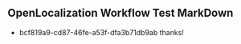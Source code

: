 ## OpenLocalization Workflow Test MarkDown
* bcf819a9-cd87-46fe-a53f-dfa3b71db9ab thanks!

<!--HONumber=Aug16_HO4-->


